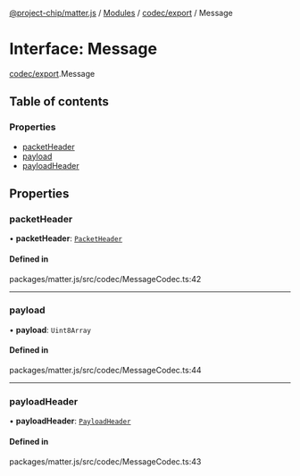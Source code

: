 [@project-chip/matter.js](../README.md) / [Modules](../modules.md) / [codec/export](../modules/codec_export.md) / Message

# Interface: Message

[codec/export](../modules/codec_export.md).Message

## Table of contents

### Properties

- [packetHeader](codec_export.Message.md#packetheader)
- [payload](codec_export.Message.md#payload)
- [payloadHeader](codec_export.Message.md#payloadheader)

## Properties

### packetHeader

• **packetHeader**: [`PacketHeader`](codec_export.PacketHeader.md)

#### Defined in

packages/matter.js/src/codec/MessageCodec.ts:42

___

### payload

• **payload**: `Uint8Array`

#### Defined in

packages/matter.js/src/codec/MessageCodec.ts:44

___

### payloadHeader

• **payloadHeader**: [`PayloadHeader`](codec_export.PayloadHeader.md)

#### Defined in

packages/matter.js/src/codec/MessageCodec.ts:43
